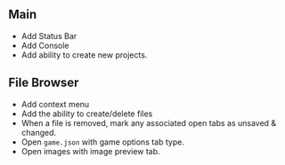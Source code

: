 ## Main
- Add Status Bar
- Add Console
- Add ability to create new projects.


## File Browser
- Add context menu
- Add the ability to create/delete files
- When a file is removed, mark any associated open tabs as unsaved & changed.
- Open `game.json` with game options tab type.
- Open images with image preview tab.
